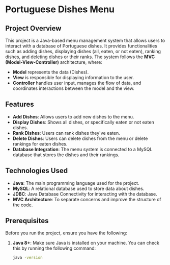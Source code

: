 # Portuguese Dishes Menu

## Project Overview

This project is a Java-based menu management system that allows users to interact with a database of Portuguese dishes. It provides functionalities such as adding dishes, displaying dishes (all, eaten, or not eaten), ranking dishes, and deleting dishes or their ranks. The system follows the **MVC (Model-View-Controller)** architecture, where:

- **Model** represents the data (Dishes).
- **View** is responsible for displaying information to the user.
- **Controller** handles user input, manages the flow of data, and coordinates interactions between the model and the view.

## Features

- **Add Dishes**: Allows users to add new dishes to the menu.
- **Display Dishes**: Shows all dishes, or specifically eaten or not eaten dishes.
- **Rank Dishes**: Users can rank dishes they've eaten.
- **Delete Dishes**: Users can delete dishes from the menu or delete rankings for eaten dishes.
- **Database Integration**: The menu system is connected to a MySQL database that stores the dishes and their rankings.

## Technologies Used

- **Java**: The main programming language used for the project.
- **MySQL**: A relational database used to store data about dishes.
- **JDBC**: Java Database Connectivity for interacting with the database.
- **MVC Architecture**: To separate concerns and improve the structure of the code.

## Prerequisites

Before you run the project, ensure you have the following:

1. **Java 8+**: Make sure Java is installed on your machine. You can check this by running the following command:
   ```bash
   java -version
